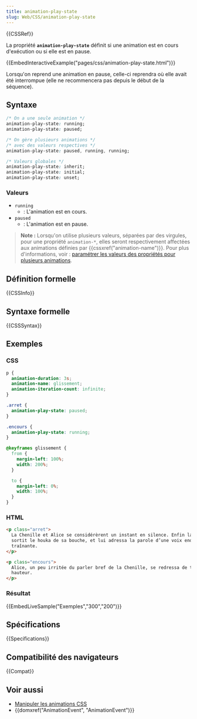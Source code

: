 ```yaml
---
title: animation-play-state
slug: Web/CSS/animation-play-state
---
```


{{CSSRef}}

La propriété **`animation-play-state`** définit si une animation est en cours d'exécution ou si elle est en pause.

{{EmbedInteractiveExample("pages/css/animation-play-state.html")}}

Lorsqu'on reprend une animation en pause, celle-ci reprendra où elle avait été interrompue (elle ne recommencera pas depuis le début de la séquence).

## Syntaxe

```css
/* On a une seule animation */
animation-play-state: running;
animation-play-state: paused;

/* On gère plusieurs animations */
/* avec des valeurs respectives */
animation-play-state: paused, running, running;

/* Valeurs globales */
animation-play-state: inherit;
animation-play-state: initial;
animation-play-state: unset;
```

### Valeurs

- `running`
  - : L'animation est en cours.
- `paused`
  - : L'animation est en pause.

> **Note :** Lorsqu'on utilise plusieurs valeurs, séparées par des virgules, pour une propriété `animation-*`, elles seront respectivement affectées aux animations définies par {{cssxref("animation-name")}}. Pour plus d'informations, voir : [paramétrer les valeurs des propriétés pour plusieurs animations](/fr/docs/Web/CSS/Animations_CSS/Utiliser_les_animations_CSS).

## Définition formelle

{{CSSInfo}}

## Syntaxe formelle

{{CSSSyntax}}

## Exemples

### CSS

```css
p {
  animation-duration: 3s;
  animation-name: glissement;
  animation-iteration-count: infinite;
}

.arret {
  animation-play-state: paused;
}

.encours {
  animation-play-state: running;
}

@keyframes glissement {
  from {
    margin-left: 100%;
    width: 200%;
  }

  to {
    margin-left: 0%;
    width: 100%;
  }
}
```

### HTML

```html
<p class="arret">
  La Chenille et Alice se considérèrent un instant en silence. Enfin la Chenille
  sortit le houka de sa bouche, et lui adressa la parole d’une voix endormie et
  traînante.
</p>

<p class="encours">
  Alice, un peu irritée du parler bref de la Chenille, se redressa de toute sa
  hauteur.
</p>
```

### Résultat

{{EmbedLiveSample("Exemples","300","200")}}

## Spécifications

{{Specifications}}

## Compatibilité des navigateurs

{{Compat}}

## Voir aussi

- [Manipuler les animations CSS](/fr/docs/Web/CSS/CSS_Animations/Utiliser_les_animations_CSS)
- {{domxref("AnimationEvent", "AnimationEvent")}}
